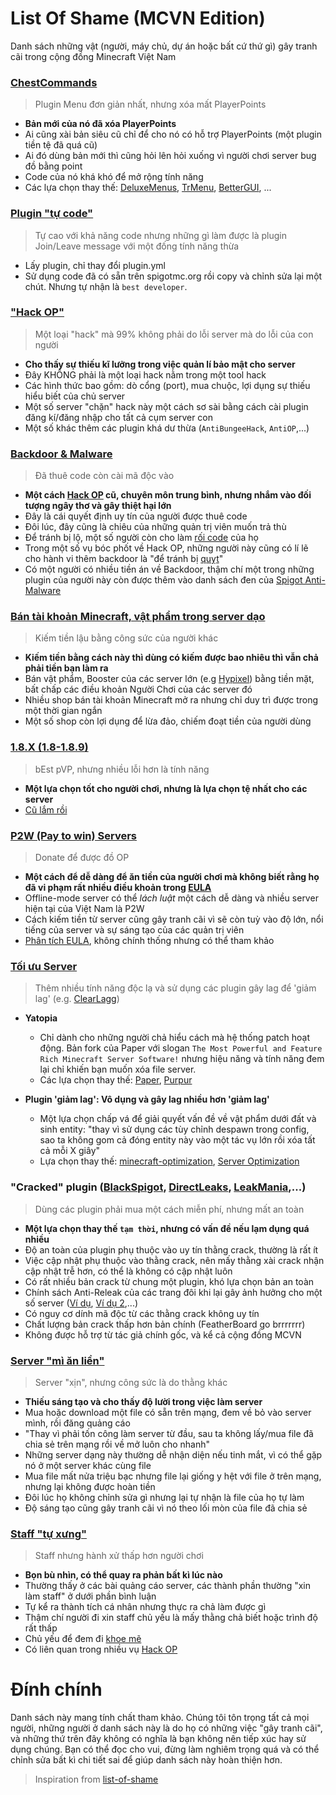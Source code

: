 # List Of Shame (MCVN Edition)
Danh sách những vật (người, máy chủ, dự án hoặc bất cứ thứ gì) gây tranh cãi trong cộng đồng Minecraft Việt Nam

### [ChestCommands](https://dev.bukkit.org/projects/chest-commands)
> Plugin Menu đơn giản nhất, nhưng xóa mất PlayerPoints

* **Bản mới của nó đã xóa PlayerPoints**
* Ai cũng xài bản siêu cũ chỉ để cho nó có hỗ trợ PlayerPoints (một plugin tiền tệ đã quá cũ)
* Ai đó dùng bản mới thì cũng hỏi lên hỏi xuống vì người chơi server bug đồ bằng point
* Code của nó khá khó để mở rộng tính năng
* Các lựa chọn thay thế: [DeluxeMenus](https://www.spigotmc.org/resources/deluxemenus.11734/), [TrMenu](https://www.spigotmc.org/resources/trmenu-premium-modern-advanced-menu-plugin-1-8-1-16.83120/), [BetterGUI](https://www.spigotmc.org/resources/bettergui.75620/), ...

### [Plugin "tự code"](#t%E1%BB%B1-code-plugins)
> Tự cao với khả năng code nhưng những gì làm được là plugin Join/Leave message với một đống tính năng thừa

* Lấy plugin, chỉ thay đổi plugin.yml
* Sử dụng code đã có sẵn trên spigotmc.org rồi copy và chỉnh sửa lại một chút. Nhưng tự nhận là `best developer`.

### ["Hack OP"](#hack-op)
> Một loại "hack" mà 99% không phải do lỗi server mà do lỗi của con người

* **Cho thấy sự thiếu kĩ lưỡng trong việc quản lí bảo mật cho server**
* Đây KHÔNG phải là một loại hack nằm trong một tool hack
* Các hình thức bao gồm: dò cổng (port), mua chuộc, lợi dụng sự thiếu hiểu biết của chủ server
* Một số server "chặn" hack này một cách sơ sài bằng cách cài plugin đăng kí/đăng nhập cho tất cả cụm server con
* Một số khác thêm các plugin khá dư thừa (`AntiBungeeHack`, `AntiOP`,...)

### [Backdoor & Malware](#backdoor--malware)
> Đã thuê code còn cài mã độc vào

* **Một cách [Hack OP](#hack-op) cũ, chuyên môn trung bình, nhưng nhắm vào đối tượng ngây thơ và gây thiệt hại lớn**
* Đây là cái quyết định uy tín của người được thuê code
* Đôi lúc, đây cũng là chiêu của những quản trị viên muốn trả thù
* Để tránh bị lộ, một số người còn cho làm [rối code](https://www.google.com/search?q=java+obfuscator) của họ
* Trong một số vụ bóc phốt về Hack OP, những người này cũng có lí lẽ cho hành vi thêm backdoor là "để tránh bị [quỵt](http://tratu.soha.vn/dict/vn_vn/Qu%E1%BB%B5t)"
* Có một người có nhiều tiền án về Backdoor, thậm chí một trong những plugin của người này còn được thêm vào danh sách đen của [Spigot Anti-Malware](https://www.spigotmc.org/resources/64982/)

### [Bán tài khoản Minecraft, vật phẩm trong server dạo](https://minecraftvn.net/members/siocoins.45295/)
> Kiếm tiền lậu bằng công sức của người khác

* **Kiếm tiền bằng cách này thì dùng có kiếm được bao nhiêu thì vẫn chả phải tiền bạn làm ra**
* Bán vật phẩm, Booster của các server lớn (e.g [Hypixel](https://hypixel.net/)) bằng tiền mặt, bất chấp các điều khoản Người Chơi của các server đó
* Nhiều shop bán tài khoản Minecraft mở ra nhưng chỉ duy trì được trong một thời gian ngắn
* Một số shop còn lợi dụng để lừa đảo, chiếm đoạt tiền của người dùng

### [1.8.X (1.8-1.8.9)](https://minecraft.fandom.com/wiki/Java_Edition_1.8)
> bEst pVP, nhưng nhiều lỗi hơn là tính năng

* **Một lựa chọn tốt cho người chơi, nhưng là lựa chọn tệ nhất cho các server**
* [Cũ lắm rồi](https://howoldisminecraft188.today/)

### [P2W (Pay to win) Servers](https://minecraft-mp.com/country/vietnam/)
> Donate để được đồ OP

* **Một cách để dễ dàng để ăn tiền của người chơi mà không biết rằng họ đã vi phạm rất nhiều điều khoản trong [EULA](https://account.mojang.com/documents/minecraft_eula)**
* Offline-mode server có thể *lách luật* một cách dễ dàng và nhiều server hiện tại của Việt Nam là P2W
* Cách kiếm tiền từ server cũng gây tranh cãi vì sẽ còn tuỳ vào độ lớn, nổi tiếng của server và sự sáng tạo của các quản trị viên
* [Phân tích EULA](https://datapools.github.io/MCEula/explanation), không chính thống nhưng có thể tham khảo

### [Tối ưu Server](https://minecraftvn.net/tut-tps.t32218/)
> Thêm nhiều tính năng độc lạ và sử dụng các plugin gây lag để 'giảm lag' (e.g. [ClearLagg](https://dev.bukkit.org/projects/clearlagg))

* **Yatopia**
  * Chỉ dành cho những người chả hiểu cách mà hệ thống patch hoạt động. Bản fork của Paper với slogan `The Most Powerful and Feature Rich Minecraft Server Software!` nhưng hiệu năng và tính năng đem lại chỉ khiến bạn muốn xóa file server.
  * Các lựa chọn thay thế: [Paper](https://papermc.io/), [Purpur](https://purpur.pl3x.net/)

* **Plugin 'giảm lag': Vô dụng và gây lag nhiều hơn 'giảm lag'**
  * Một lựa chọn chấp vá để giải quyết vấn đề về vật phẩm dưới đất và sinh entity: "thay vì sử dụng các tùy chỉnh despawn trong config, sao ta không gom cả đóng entity này vào một tác vụ lớn rồi xóa tất cả mỗi X giây"
  * Lựa chọn thay thế: [minecraft-optimization](https://github.com/YouHaveTrouble/minecraft-optimization), [Server Optimization](https://www.spigotmc.org/threads/283181/)

### "Cracked" plugin ([BlackSpigot](https://blackspigot.com/), [DirectLeaks](https://directleaks.net/), [LeakMania](https://leakmania.co/),...)
> Dùng các plugin phải mua một cách miễn phí, nhưng mất an toàn

* **Một lựa chọn thay thế `tạm thời`, nhưng có vấn đề nếu lạm dụng quá nhiều**
* Độ an toàn của plugin phụ thuộc vào uy tín thằng crack, thường là rất ít
* Việc cập nhật phụ thuộc vào thằng crack, nên mấy thằng xài crack nhận cập nhật trễ hơn, có thể là không có cập nhật luôn
* Có rất nhiều bản crack từ chung một plugin, khó lựa chọn bản an toàn
* Chính sách Anti-Releak của các trang đôi khi lại gây ảnh hưởng cho một số server ([Ví dụ](https://minecraftvn.net/sao-e-e-mo-sv-thi-bi-the-nay-ai-bt-giup-e-vs-a.t30637/), [Ví dụ 2](https://minecraftvn.net/the-file-is-damaged-please-re-download-the-file-and-check-again.t30496/),...)
* Có nguy cơ dính mã độc từ các thằng crack không uy tín
* Chất lượng bản crack thấp hơn bản chính (FeatherBoard go brrrrrrr)
* Không được hỗ trợ từ tác giả chính gốc, và kể cả cộng đồng MCVN

### [Server "mì ăn liền"](#server-mì-ăn-liền)
> Server "xịn", nhưng công sức là do thằng khác

* **Thiếu sáng tạo và cho thấy độ lười trong việc làm server**
* Mua hoặc download một file có sẵn trên mạng, đem về bỏ vào server mình, rồi đăng quảng cáo
* "Thay vì phải tốn công làm server từ đầu, sau ta không lấy/mua file đã chia sẻ trên mạng rồi về mở luôn cho nhanh"
* Những server dạng này thường dễ nhận diện nếu tinh mắt, vì có thể gặp nó ở một server khác cùng file
* Mua file mất nửa triệu bạc nhưng file lại giống y hệt với file ở trên mạng, nhưng lại không được hoàn tiền
* Đôi lúc họ không chỉnh sửa gì nhưng lại tự nhận là file của họ tự làm
* Độ sáng tạo cũng gây tranh cãi vì nó theo lối mòn của file đã chia sẻ

### [Staff "tự xưng"](#staff-tự-xưng)
> Staff nhưng hành xử thấp hơn người chơi

* **Bọn bù nhìn, có thể quay ra phản bất kì lúc nào**
* Thường thấy ở các bài quảng cáo server, các thành phần thường "xin làm staff" ở dưới phần bình luận
* Tự kể ra thành tích cá nhân nhưng thực ra chả làm được gì
* Thậm chí người đi xin staff chủ yếu là mấy thằng chả biết hoặc trình độ rất thấp
* Chủ yếu để đem đi [khoe mẽ](http://tratu.soha.vn/dict/vn_vn/Khoe_m%E1%BA%BD)
* Có liên quan trong nhiều vụ [Hack OP](#hack-op)

# Đính chính
Danh sách này mang tính chất tham khảo. Chúng tôi tôn trọng tất cả mọi người, những người ở danh sách này là do họ có những việc "gây tranh cãi", và những thứ trên đây không có nghĩa là bạn không nên tiếp xúc hay sử dụng chúng. Bạn có thể đọc cho vui, đừng làm nghiêm trọng quá và có thể chỉnh sửa bất kì chi tiết sai để giúp danh sách này hoàn thiện hơn.

> Inspiration from [list-of-shame](https://github.com/KennyTV/list-of-shame)
